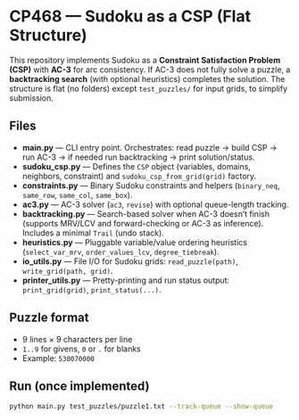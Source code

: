 # CP468 — Sudoku as a CSP (Flat Structure)

This repository implements Sudoku as a **Constraint Satisfaction Problem (CSP)** with **AC-3** for arc consistency. If AC-3 does not fully solve a puzzle, a **backtracking search** (with optional heuristics) completes the solution. The structure is flat (no folders) except `test_puzzles/` for input grids, to simplify submission.

## Files

- **main.py** — CLI entry point. Orchestrates: read puzzle → build CSP → run AC-3 → if needed run backtracking → print solution/status.
- **sudoku_csp.py** — Defines the `CSP` object (variables, domains, neighbors, constraint) and `sudoku_csp_from_grid(grid)` factory.
- **constraints.py** — Binary Sudoku constraints and helpers (`binary_neq`, `same_row`, `same_col`, `same_box`).
- **ac3.py** — AC-3 solver (`ac3`, `revise`) with optional queue-length tracking.
- **backtracking.py** — Search-based solver when AC-3 doesn’t finish (supports MRV/LCV and forward-checking or AC-3 as inference). Includes a minimal `Trail` (undo stack).
- **heuristics.py** — Pluggable variable/value ordering heuristics (`select_var_mrv`, `order_values_lcv`, `degree_tiebreak`).
- **io_utils.py** — File I/O for Sudoku grids: `read_puzzle(path)`, `write_grid(path, grid)`.
- **printer_utils.py** — Pretty-printing and run status output: `print_grid(grid)`, `print_status(...)`.

## Puzzle format

- 9 lines × 9 characters per line  
- `1..9` for givens, `0` or `.` for blanks  
- Example: `530070000`

## Run (once implemented)

```bash
python main.py test_puzzles/puzzle1.txt --track-queue --show-queue
